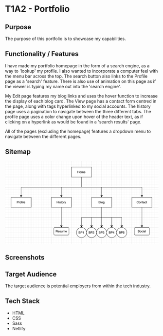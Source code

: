 # T1A2 - Portfolio

## Purpose

The purpose of this portfolio is to showcase my capabilities.

## Functionality / Features

I have made my portfolio homepage in the form of a search engine, as a way to 'lookup' my profile. I also wanted to incorporate a computer feel with the menu bar across the top. 
The search button also links to the Profile page as a 'search' feature.
There is also use of animation on this page as if the viewer is typing my name out into the 'search engine'.

My Edit page features my blog links and uses the hover function to increase the display of each blog card. 
The View page has a contact form centred in the page, along with tags hyperlinked to my social accounts.
The history page uses a pagination to navigate between the three different tabs.
The profile page uses a color change upon hover of the header text, as if clicking on a hyperlink as would be found in a 'search results' page.

All of the pages (excluding the homepage) features a dropdown menu to navigate between the different pages.

## Sitemap

![homepage](./docs/sitemap.png)

## Screenshots

## Target Audience

The target audience is potential employers from within the tech industry.

## Tech Stack

- HTML
- CSS
- Sass
- Netlify


